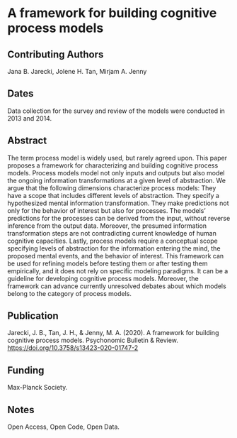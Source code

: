 # A framework for building cognitive process models

## Contributing Authors
Jana B. Jarecki, Jolene H. Tan, Mirjam A. Jenny

## Dates
Data collection for the survey and review of the models were conducted in 2013 and 2014.

## Abstract
The term process model is widely used, but rarely agreed upon. This paper proposes a framework for characterizing and building cognitive process models. Process models model not only inputs and outputs but also model the ongoing information transformations at a given level of abstraction. We argue that the following dimensions characterize process models: They have a scope that includes different levels of abstraction. They specify a hypothesized mental information transformation. They make predictions not only for the behavior of interest but also for processes. The models’ predictions for the processes can be derived from the input, without reverse inference from the output data. Moreover, the presumed information transformation steps are not contradicting current knowledge of human cognitive capacities. Lastly, process models require a conceptual scope specifying levels of abstraction for the information entering the mind, the proposed mental events, and the behavior of interest. This framework can be used for refining models before testing them or after testing them empirically, and it does not rely on specific modeling paradigms. It can be a guideline for developing cognitive process models. Moreover, the framework can advance currently unresolved debates about which models belong to the category of process models.

## Publication
Jarecki, J. B., Tan, J. H., & Jenny, M. A. (2020). A framework for building cognitive process models. Psychonomic Bulletin & Review. https://doi.org/10.3758/s13423-020-01747-2

## Funding
Max-Planck Society.

## Notes
Open Access, Open Code, Open Data.